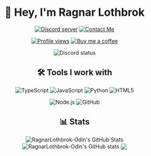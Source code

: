 <h1 align="center">👋 Hey, I'm Ragnar Lothbrok</h1>
<p align="center">
   <a href="https://discord.gg/Q3ZhdRJ"><img src="https://img.shields.io/discord/495602800802398212?label=Discord&style=for-the-badge" alt="Discord server" /></a>
   <a href="mailto:ragnarlothbrokjr@proton.me"><img src="https://img.shields.io/badge/ProtonMail-8B89CC?style=for-the-badge&logo=protonmail&logoColor=white" alt="Contact Me" /></a>
</p>
<p align="center">
   <a href="https://github.com/RagnarLothbrok-Odin"><img src="https://komarev.com/ghpvc/?username=RagnarLothbrok-Odin&style=for-the-badge" alt="Profile views" /></a>
   <a href="https://www.buymeacoffee.com/ragnarlothbrok"><img src="https://img.shields.io/badge/BuyMeaCoffee-%23FFDD00.svg?&style=for-the-badge&logo=buy-me-a-coffee&logoColor=black" alt="Buy me a coffee" /></a>
</p>
<p align="center">
   <img src="https://lanyard-profile-readme.vercel.app/api/151516555757223936?theme=dark&borderRadius=30px&hideDiscrim=true&idleMessage=😴%20Probably%20sleeping%20😴" alt="Discord status" />
</p>
<h2 align="center">🛠️ Tools I work with</h2>
<p align="center">
   <img src="https://img.shields.io/badge/TypeScript-0579e6?style=for-the-badge&logo=typescript&logoColor=white" alt="TypeScript" />
   <img src="https://img.shields.io/badge/JavaScript-F7DF1E?style=for-the-badge&logo=javascript&logoColor=black" alt="JavaScript" />
   <img src="https://img.shields.io/badge/Python-3776AB?style=for-the-badge&logo=python&logoColor=white" alt="Python" />
   <img src="https://img.shields.io/badge/HTML5-E34F26?style=for-the-badge&logo=html5&logoColor=white" alt="HTML5" />
</p>
<p align="center">
   <img src="https://img.shields.io/badge/node.js%20-%2343853D.svg?&style=for-the-badge&logo=node.js&logoColor=white" alt="Node.js" />
   <img src="https://img.shields.io/badge/github%20-%23121011.svg?&style=for-the-badge&logo=github&logoColor=white" alt="GitHub" />
</p>
<h2 align="center">📊 Stats</h2>
<p align="center">
   <img align="center" src="https://github-readme-stats.vercel.app/api?username=RagnarLothbrok-Odin&show_icons=true&count_private=true&hide=issues&theme=transparent&hide_border=true" alt="RagnarLothbrok-Odin's GitHub Stats" />
   <img align="center" src="https://github-readme-stats.vercel.app/api/top-langs/?username=RagnarLothbrok-Odin&hide=shell&layout=compact&theme=transparent&hide_border=true" alt="RagnarLothbrok-Odin's GitHub stats" />
   <img align="center" src="https://github-readme-stats.vercel.app/api/wakatime?username=RagnarLothbrok&theme=transparent&hide_border=true" />
</p>